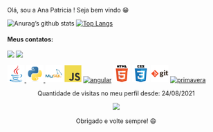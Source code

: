 Olá, sou a Ana Patricia ! Seja bem vindo 😁

![Anurag’s github stats](https://github-readme-stats.vercel.app/api?username=patytavares&show_icons=true&count_private=true&theme=synthwave)
[![Top Langs](https://github-readme-stats.vercel.app/api/top-langs/?username=patytavares&exclude_repo=cem_clipnet&layout=compact&theme=synthwave
)](https://github.com/anuraghazra/github-readme-stats)

#### Meus contatos:
[<img src="https://img.shields.io/badge/linkedin-%230077B5.svg?&style=for-the-badge&logo=linkedin&logoColor=white" />](ttps://www.linkedin.com/in/ana-patr%C3%ADcia-da-silva-579856215/)
[<img src="https://img.shields.io/badge/WhatsApp-25D366?style=for-the-badge&logo=whatsapp&logoColor=white" />](https://api.whatsapp.com/send?phone=5511986785801)


<a href="https://www.java.com/pt-BR/" target="_blank"> <img src="https://raw.githubusercontent.com/devicons/devicon/master/icons/java/java-original.svg" alt="java" width="40" height="40"/>
<a href="https://www.python.org" target="_blank"> <img src="https://raw.githubusercontent.com/devicons/devicon/master/icons/python/python-original.svg" alt="python" width="40" height="40"/> 
<a href="https://www.mysql.com/" target="_blank"> <img src="https://raw.githubusercontent.com/devicons/devicon/master/icons/mysql/mysql-original-wordmark.svg" alt="mysql" width="40" height="40"/></a>
<a href="https://developer.mozilla.org/en-US/docs/Web/JavaScript" target="_blank"> <img src="https://raw.githubusercontent.com/devicons/devicon/master/icons/javascript/javascript-original.svg" alt="javascript" width="40" height="40"/></a>
<a href="https://angular.io" target="_blank"> <img src="https://angular.io/assets/images/logos/angular/angular.svg" alt="angular" width="40" height="40"/></a>
<a href="https://www.w3.org/html/" target="_blank"> <img src="https://raw.githubusercontent.com/devicons/devicon/master/icons/html5/html5-original-wordmark.svg" alt="html5" width="40" altura="40"/></a> 
<a href="https://www.w3schools.com/css/" target="_blank"> <img src="https://raw.githubusercontent.com/devicons/devicon/master/icons/css3/css3-original-wordmark.svg" alt="css3" width="40" altura="40"/></a>
<a href="https://git-scm.com/" target="_blank"> <img src="https://raw.githubusercontent.com/devicons/devicon/master/icons/git/git-original-wordmark.svg" alt="git" width="40" height="40"/></a>
<a href="https://spring.io/" target="_blank"> <img src = "https://www.vectorlogo.zone/logos/springio/springio-icon.svg" alt = "primavera" largura = "40" altura = "40" /> </a>
  

  
  <p align="center">
 Quantidade de visitas no meu perfil desde: 24/08/2021</p>
<p align="center"> 
   <img alingn="center" src="https://profile-counter.glitch.me/patytavares/count.svg" /></p>
<p align="center">
Obrigado e volte sempre! 😄
</p>
